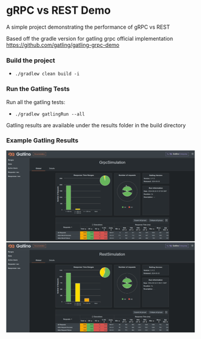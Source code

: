 # gRPC vs REST Demo

A simple project demonstrating the performance of gRPC vs REST

Based off the gradle version for gatling grpc official implementation 
https://github.com/gatling/gatling-grpc-demo

### Build the project

- `./gradlew clean build -i`

### Run the Gatling Tests

Run all the gatling tests:
- `./gradlew gatlingRun --all`

Gatling results are available under the results folder in the build directory

### Example Gatling Results

![gRPC Simulation Gatling Result](/example/GrpcSimulation.png "gRPC Simulation Gatling Result")
![REST Simulation Gatling Result](/example/RestSimulation.png "REST Simulation Gatling Result")

